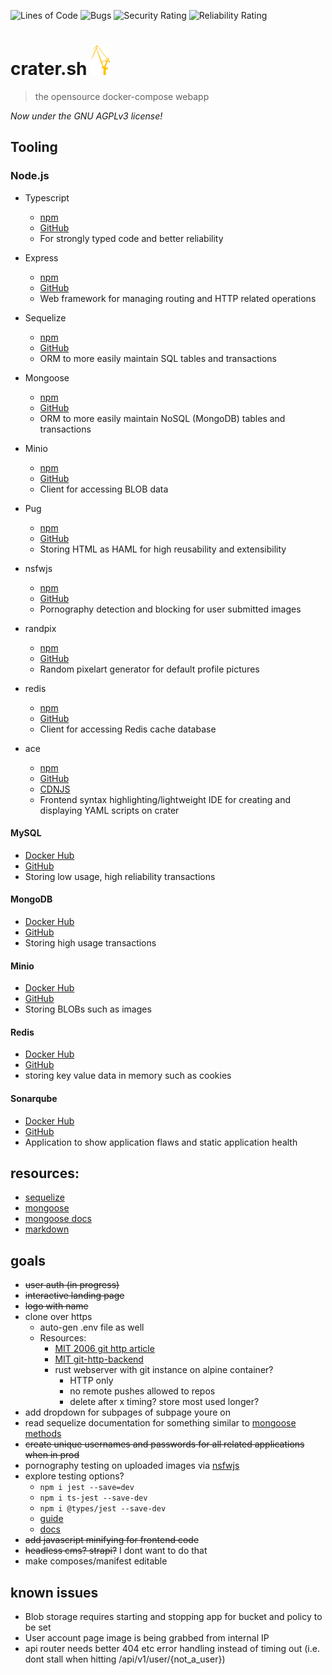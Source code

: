 ![Lines of Code](http://sonar.jdogg.club/api/project_badges/measure?project=jared%3Acrater&metric=ncloc&token=sqb_4e025efd395adbd4630251934b06e44ff03116b8) ![Bugs](http://sonar.jdogg.club/api/project_badges/measure?project=jared%3Acrater&metric=bugs&token=sqb_4e025efd395adbd4630251934b06e44ff03116b8) ![Security Rating](http://sonar.jdogg.club/api/project_badges/measure?project=jared%3Acrater&metric=security_rating&token=sqb_4e025efd395adbd4630251934b06e44ff03116b8) ![Reliability Rating](http://sonar.jdogg.club/api/project_badges/measure?project=jared%3Acrater&metric=reliability_rating&token=sqb_4e025efd395adbd4630251934b06e44ff03116b8)

# crater.sh <img alt="crater crane" src="public/img/crane-yl.svg" witdth="30" height="48"/>
> the opensource docker-compose webapp

_Now under the GNU AGPLv3 license!_ 

## Tooling
### Node.js
- Typescript
  - [npm](https://www.npmjs.com/package/typescript)
  - [GitHub](https://github.com/Microsoft/TypeScript)
  - For strongly typed code and better reliability
- Express
  - [npm](https://www.npmjs.com/package/express)
  - [GitHub](https://github.com/expressjs/express)
  - Web framework for managing routing and HTTP related operations
- Sequelize
  - [npm](https://www.npmjs.com/package/sequelize)
  - [GitHub](https://github.com/sequelize/sequelize)
  - ORM to more easily maintain SQL tables and transactions
- Mongoose
  - [npm](https://www.npmjs.com/package/mongoose)
  - [GitHub](https://github.com/Automattic/mongoose)
  - ORM to more easily maintain NoSQL (MongoDB) tables and transactions
- Minio
  - [npm](https://www.npmjs.com/package/minio)
  - [GitHub](https://github.com/minio/minio-js)
  - Client for accessing BLOB data
- Pug
  - [npm](https://www.npmjs.com/package/pug)
  - [GitHub](https://github.com/pugjs/pug/tree/master/packages/pug)
  - Storing HTML as HAML for high reusability and extensibility
- nsfwjs
  - [npm](https://www.npmjs.com/package/nsfwjs)
  - [GitHub](https://github.com/infinitered/nsfwjs)
  - Pornography detection and blocking for user submitted images
- randpix
  - [npm](https://www.npmjs.com/package/randpix)
  - [GitHub](https://github.com/LIMPIX31/randpix)
  - Random pixelart generator for default profile pictures
- redis
  - [npm](https://www.npmjs.com/package/redis)
  - [GitHub](https://github.com/redis/node-redis)
  - Client for accessing Redis cache database

- ace
  - [npm](https://www.npmjs.com/package/ace-code)
  - [GitHub](https://github.com/ajaxorg/ace)
  - [CDNJS](https://cdnjs.com/libraries/ace)
  - Frontend syntax highlighting/lightweight IDE for creating and displaying YAML scripts on crater

#### MySQL
- [Docker Hub](https://hub.docker.com/_/mysql)
- [GitHub](https://github.com/mysql/mysql-server)
- Storing low usage, high reliability transactions
#### MongoDB
- [Docker Hub](https://hub.docker.com/_/mongo)
- [GitHub](https://github.com/mongodb/mongo)
- Storing high usage transactions
#### Minio
- [Docker Hub](https://hub.docker.com/r/minio/minio)
- [GitHub](https://github.com/minio/minio)
- Storing BLOBs such as images
#### Redis
- [Docker Hub](https://hub.docker.com/_/redis)
- [GitHub](https://github.com/redis/redis)
- storing key value data in memory such as cookies

#### Sonarqube
- [Docker Hub](https://hub.docker.com/_/sonarqube/)
- [GitHub](https://github.com/SonarSource/sonarqube)
- Application to show application flaws and static application health

## resources:
 - [sequelize](https://blog.logrocket.com/using-sequelize-with-typescript/)
 - [mongoose](https://medium.com/swlh/typescript-with-mongoose-and-node-express-24073d51d2ee)
 - [mongoose docs](https://mongoosejs.com/docs/typescript/schemas.html)
 - [markdown](https://medium.com/geekculture/how-to-make-a-next-js-blog-with-markdown-and-typescript-1624a54f1b9e)

## goals
- ~~user auth (in progress)~~
- ~~interactive landing page~~
- ~~logo with name~~
- clone over https
  - auto-gen .env file as well
  - Resources:
    - [MIT 2006 git http article](https://web.mit.edu/git/git-doc/git-http-backend.html)
    - [MIT git-http-backend](https://web.mit.edu/git/git-doc/git-http-backend.html)
    - rust webserver with git instance on alpine container?
      - HTTP only
      - no remote pushes allowed to repos
      - delete after x timing? store most used longer?
- add dropdown for subpages of subpage youre on
- read sequelize documentation for something similar to [mongoose methods](https://mongoosejs.com/docs/typescript/statics-and-methods.html#methods)
- ~~create unique usernames and passwords for all related applications when in prod~~
- pornography testing on uploaded images via [nsfwjs](https://www.npmjs.com/package/nsfwjs)
- explore testing options?
  - `npm i jest --save=dev`
  - `npm i ts-jest --save-dev`
  - `npm i @types/jest --save-dev`
  - [guide](https://www.testim.io/blog/typescript-unit-testing-101/)
  - [docs](https://jestjs.io/docs/getting-started)
- ~~add javascript minifying for frontend code~~
- ~~headless cms? strapi?~~ I dont want to do that
- make composes/manifest editable

## known issues
- Blob storage requires starting and stopping app for bucket and policy to be set
- User account page image is being grabbed from internal IP
- api router needs better 404 etc error handling instead of timing out (i.e. dont stall when hitting /api/v1/user/{not_a_user})